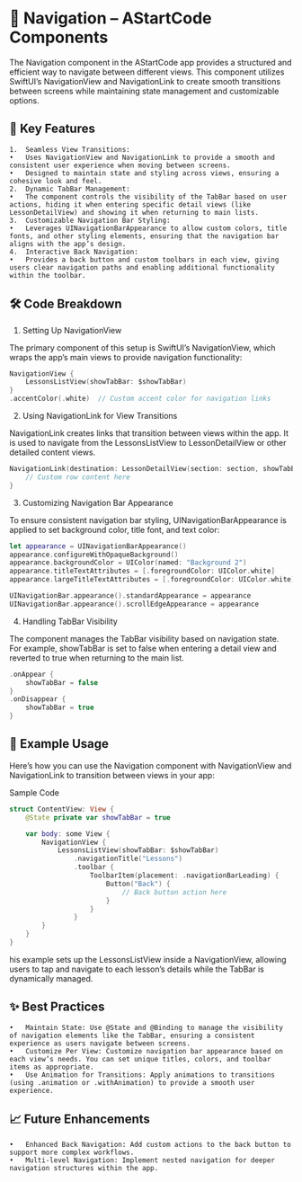 # 🧭 Navigation – AStartCode Components

The Navigation component in the AStartCode app provides a structured and efficient way to navigate between different views. This component utilizes SwiftUI’s NavigationView and NavigationLink to create smooth transitions between screens while maintaining state management and customizable options.
## 🌟 Key Features

	1.	Seamless View Transitions:
	•	Uses NavigationView and NavigationLink to provide a smooth and consistent user experience when moving between screens.
	•	Designed to maintain state and styling across views, ensuring a cohesive look and feel.
	2.	Dynamic TabBar Management:
	•	The component controls the visibility of the TabBar based on user actions, hiding it when entering specific detail views (like LessonDetailView) and showing it when returning to main lists.
	3.	Customizable Navigation Bar Styling:
	•	Leverages UINavigationBarAppearance to allow custom colors, title fonts, and other styling elements, ensuring that the navigation bar aligns with the app’s design.
	4.	Interactive Back Navigation:
	•	Provides a back button and custom toolbars in each view, giving users clear navigation paths and enabling additional functionality within the toolbar.
 ## 🛠️ Code Breakdown

1. Setting Up NavigationView

The primary component of this setup is SwiftUI’s NavigationView, which wraps the app’s main views to provide navigation functionality:
```  swift
NavigationView {
    LessonsListView(showTabBar: $showTabBar)
}
.accentColor(.white)  // Custom accent color for navigation links
```
2. Using NavigationLink for View Transitions

NavigationLink creates links that transition between views within the app. It is used to navigate from the LessonsListView to LessonDetailView or other detailed content views.
``` swift
NavigationLink(destination: LessonDetailView(section: section, showTabBar: $showTabBar)) {
    // Custom row content here
}
```
3. Customizing Navigation Bar Appearance

To ensure consistent navigation bar styling, UINavigationBarAppearance is applied to set background color, title font, and text color:
``` swift
let appearance = UINavigationBarAppearance()
appearance.configureWithOpaqueBackground()
appearance.backgroundColor = UIColor(named: "Background 2")
appearance.titleTextAttributes = [.foregroundColor: UIColor.white]
appearance.largeTitleTextAttributes = [.foregroundColor: UIColor.white]

UINavigationBar.appearance().standardAppearance = appearance
UINavigationBar.appearance().scrollEdgeAppearance = appearance
```
4. Handling TabBar Visibility

The component manages the TabBar visibility based on navigation state. For example, showTabBar is set to false when entering a detail view and reverted to true when returning to the main list.
``` swift
.onAppear {
    showTabBar = false
}
.onDisappear {
    showTabBar = true
}
```
## 📱 Example Usage

Here’s how you can use the Navigation component with NavigationView and NavigationLink to transition between views in your app:

Sample Code
``` swift
struct ContentView: View {
    @State private var showTabBar = true

    var body: some View {
        NavigationView {
            LessonsListView(showTabBar: $showTabBar)
                .navigationTitle("Lessons")
                .toolbar {
                    ToolbarItem(placement: .navigationBarLeading) {
                        Button("Back") {
                            // Back button action here
                        }
                    }
                }
        }
    }
}
```
his example sets up the LessonsListView inside a NavigationView, allowing users to tap and navigate to each lesson’s details while the TabBar is dynamically managed.
## ✨ Best Practices

	•	Maintain State: Use @State and @Binding to manage the visibility of navigation elements like the TabBar, ensuring a consistent experience as users navigate between screens.
	•	Customize Per View: Customize navigation bar appearance based on each view’s needs. You can set unique titles, colors, and toolbar items as appropriate.
	•	Use Animation for Transitions: Apply animations to transitions (using .animation or .withAnimation) to provide a smooth user experience.
 ## 📈 Future Enhancements

	•	Enhanced Back Navigation: Add custom actions to the back button to support more complex workflows.
	•	Multi-level Navigation: Implement nested navigation for deeper navigation structures within the app.
